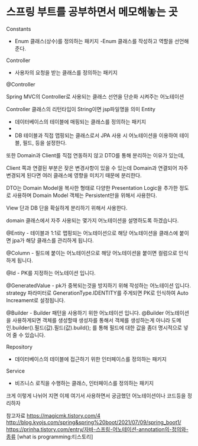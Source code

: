 스프링 부트를 공부하면서 메모해놓는 곳
=======

Constants
- Enum 클래스(상수)를 정의하는 패키지
-Enum 클래스를 작성하고 역할을 선언해준다.

Controller
- 사용자의 요청을 받는 클래스를 정의하는 패키지

@Controller

Spring MVC의 Controller로 사용되는 클래스 선언을 단순화 시켜주는 어노테이션

Controller 클래스의 리턴타입이 String이면 jsp파일명을 의미
Entity
- 데이터베이스의 테이블에 매핑되는 클래스를 정의하는 패키지
- 
- DB 테이블과 직접 맵핑되는 클래스로서 JPA 사용 시 어노테이션을 이용하여 테이블, 필드, 등을 설정한다.

또한 Domain과 Client를 직접 연동하지 않고 DTO를 통해 분리하는 이유가 있는데,

Client 쪽과 연결된 부분은 잦은 변경사항이 있을 수 있는데 Domain과 연결되어 자주 변경되게 된다면 여러 클래스에 영향을 미치기 때문에 분리한다.

DTO는 Domain Model을 복사한 형태로 다양한 Presentation Logic을 추가한 정도로 사용하며 Domain Model 객체는 Persistent만을 위해서 사용한다.

View 단과 DB 단을 확실하게 분리하기 위해서 사용한다.

domain 클래스에서 자주 사용되는 몇가지 어노테이션을 설명하도록 하겠습니다.

@Entity - 테이블과 1:1로 맵핑되는 어노테이션으로 해당 어노테이션을 클래스에 붙이면 jpa가 해당 클래스를 관리하게 됩니다.

@Column - 필드에 붙이는 어노테이션으로 해당 어노테이션을 붙이면 컬럼으로 인식하게 됩니다.

@Id - PK를 지정하는 어노테이션 입니다.

@GeneratedValue - pk가 중복되는것을 방지하기 위해 작성하는 어노테이션 입니다. strategy 파라미터로 GenerationType.IDENTITY를 주게되면 PK로 인식하여 Auto Increament로 설정됩니다.

@Builder - Builder 패턴을 사용하기 위한 어노테이션 입니다. @Builder 어노테이션을 사용하게되면 객체를 생성할때 생성자를 통해서 객체를 생성하는게 아니라 도메인.builder().필드(값).필드(값).build(); 를 통해 필드에 대한 값을 좀더 명시적으로 넣어 줄 수 있습니다.

Repository
- 데이터베이스의 테이블에 접근하기 위한 인터페이스를 정의하는 패키지


Service
- 비즈니스 로직을 수행하는 클래스, 인터페이스를 정의하는 패키지

크게 이렇게 나뉘어 지면 이제 여기서 사용하면서 궁금했던 어노테이션이나 코드등을 정리하자


참고자료 https://magicmk.tistory.com/4
http://blog.kyojs.com/spring&spring%20boot/2021/07/09/spring_boot1/
https://prinha.tistory.com/entry/자바-스프링-어노테이션-annotation의-정의와-종류 [what is programming:티스토리]

